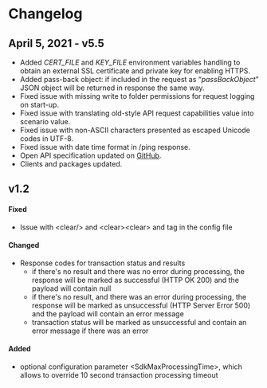 # Changelog

## April 5, 2021 - v5.5

* Added _CERT\_FILE_ and _KEY\_FILE_ environment variables handling to obtain an external SSL certificate and private key for enabling HTTPS.
* Added pass-back object: if included in the request as “_passBackObject_” JSON object will be returned in response the same way.
* Fixed issue with missing write to folder permissions for request logging on start-up.
* Fixed issue with translating old-style API request capabilities value into scenario value.
* Fixed issue with non-ASCII characters presented as escaped Unicode codes in UTF-8.
* Fixed issue with date time format in /ping response.
* Open API specification updated on [GitHub](https://github.com/regulaforensics/DocumentReader-web-openapi).
* Clients and packages updated.

## v1.2

#### Fixed

* Issue with &lt;clear/&gt; and &lt;clear&gt;&lt;clear&gt; and tag in the config file

#### Changed

* Response codes for transaction status and results
  * if there's no result and there was no error during processing, the response will be marked as successful \(HTTP OK 200\) and the payload will contain null
  * if there's no result, and there was an error during processing, the response will be marked as unsuccessful \(HTTP Server Error 500\) and the payload will contain an error message
  * transaction status will be marked as unsuccessful and contain an error message if there was an error

#### Added

* optional configuration parameter &lt;SdkMaxProcessingTime&gt;, which allows to override 10 second transaction processing timeout

